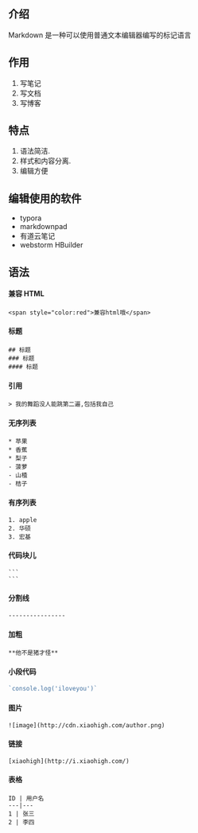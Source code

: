 ## 介绍
Markdown 是一种可以使用普通文本编辑器编写的标记语言

## 作用
1. 写笔记
2. 写文档
3. 写博客

## 特点
1. 语法简洁.
2. 样式和内容分离.
3. 编辑方便

## 编辑使用的软件

* typora
* markdownpad
* 有道云笔记
* webstorm  HBuilder

## 语法
#### 兼容 HTML

```
<span style="color:red">兼容html哦</span>
```

#### 标题

```
## 标题
### 标题
#### 标题
```

#### 引用

```
> 我的舞蹈没人能跳第二遍,包括我自己
```

#### 无序列表

```
* 苹果
* 香蕉
* 梨子
- 菠萝
- 山楂
- 桔子
```

#### 有序列表

```
1. apple
2. 华硕
3. 宏基
```

#### 代码块儿

```
​```
​```
```

#### 分割线

```
----------------
```

#### 加粗

```
**他不是猪才怪**
```

#### 小段代码

```js
`console.log('iloveyou')`
```

#### 图片

```
![image](http://cdn.xiaohigh.com/author.png)
```

#### 链接

```
[xiaohigh](http://i.xiaohigh.com/)
```

#### 表格

```
ID | 用户名
---|---
1 | 张三
2 | 李四
```



```

```